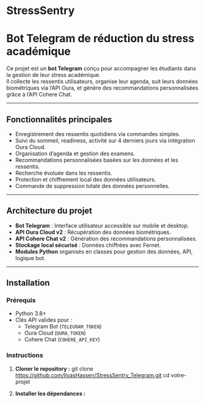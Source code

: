 # StressSentry 
# Bot Telegram de réduction du stress académique

Ce projet est un **bot Telegram** conçu pour accompagner les étudiants dans la gestion de leur stress académique.  
Il collecte les ressentis utilisateurs, organise leur agenda, suit leurs données biométriques via l’API Oura, et génère des recommandations personnalisées grâce à l’API Cohere Chat.

---

## Fonctionnalités principales

- Enregistrement des ressentis quotidiens via commandes simples.  
- Suivi du sommeil, readiness, activité sur 4 derniers jours via intégration Oura Cloud.  
- Organisation d’agenda et gestion des examens.  
- Recommandations personnalisées basées sur les données et les ressentis.  
- Recherche évoluée dans les ressentis.  
- Protection et chiffrement local des données utilisateurs.  
- Commande de suppression totale des données personnelles.

---

## Architecture du projet

- **Bot Telegram** : Interface utilisateur accessible sur mobile et desktop.  
- **API Oura Cloud v2** : Récupération des données biométriques.  
- **API Cohere Chat v2** : Génération des recommandations personnalisées.  
- **Stockage local sécurisé** : Données chiffrées avec Fernet.  
- **Modules Python** organisés en classes pour gestion des données, API, logique bot.

---

## Installation

### Prérequis

- Python 3.8+  
- Clés API valides pour :
  - Telegram Bot (`TELEGRAM_TOKEN`)
  - Oura Cloud (`OURA_TOKEN`)
  - Cohere Chat (`COHERE_API_KEY`)

### Instructions 
1. **Cloner le repository :**
git clone https://github.com/IlyasHassen/StressSentry_Telegram.git
cd votre-projet


2. **Installer les dépendances :**
